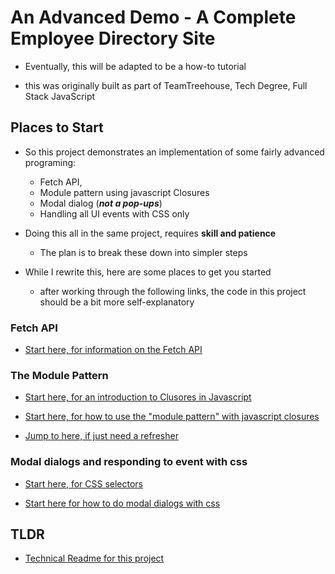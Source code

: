 # An Advanced Demo - A Complete Employee Directory Site

  - Eventually, this will be adapted to be a how-to tutorial

  - this was originally built as part of TeamTreehouse, Tech Degree, Full Stack JavaScript

## Places to Start

  - So this project demonstrates an implementation of some fairly advanced programing:
  
    - Fetch API,
    - Module pattern using javascript Closures
    - Modal dialog (***not a pop-ups***)
    - Handling all UI events with CSS only


  - Doing this all in the same project, requires **skill and patience**
    - The plan is to break these down into simpler steps


  - While I rewrite this, here are some places to get you started
    - after working through the following links, the code in this project should be a bit more self-explanatory

### Fetch API

  - [Start here, for information on the Fetch API](https://developer.mozilla.org/en-US/docs/Web/API/Fetch_API)

### The Module Pattern

  - [Start here, for an introduction to Clusores in Javascript](https://www.w3schools.com/js/js_function_closures.asp)

  - [Start here, for how to use the "module pattern" with javascript closures](https://developer.mozilla.org/en-US/docs/Web/JavaScript/Closures)


  - [Jump to here, if just need a refresher](https://medium.com/javascript-in-plain-english/javascript-design-pattern-module-pattern-555737eccecd)

### Modal dialogs and responding to event with css

  - [Start here, for CSS selectors](https://www.w3schools.com/CSSref/css_selectors.asp)

  - [Start here for how to do modal dialogs with css](https://www.w3schools.com/howto/howto_css_modals.asp)

## TLDR
  - [Technical Readme for this project](technicalReadme.md)
